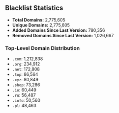 ## Blacklist Statistics

- **Total Domains:** 2,775,605
- **Unique Domains:** 2,775,605
- **Added Domains Since Last Version:** 780,356
- **Removed Domains Since Last Version:** 1,026,667

### Top-Level Domain Distribution

-  `.com`: 1,212,838
-  `.org`: 234,912
-  `.net`: 172,808
-  `.top`: 86,564
-  `.xyz`: 80,849
-  `.shop`: 73,286
-  `.io`: 60,449
-  `.ru`: 56,487
-  `.info`: 50,560
-  `.pl`: 48,463
